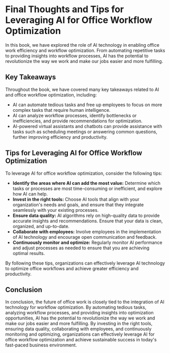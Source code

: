 # Final Thoughts and Tips for Leveraging AI for Office Workflow Optimization

In this book, we have explored the role of AI technology in enabling office work efficiency and workflow optimization. From automating repetitive tasks to providing insights into workflow processes, AI has the potential to revolutionize the way we work and make our jobs easier and more fulfilling.

Key Takeaways
-------------

Throughout the book, we have covered many key takeaways related to AI and office workflow optimization, including:

* AI can automate tedious tasks and free up employees to focus on more complex tasks that require human intelligence.
* AI can analyze workflow processes, identify bottlenecks or inefficiencies, and provide recommendations for optimization.
* AI-powered virtual assistants and chatbots can provide assistance with tasks such as scheduling meetings or answering common questions, further improving efficiency and productivity.

Tips for Leveraging AI for Office Workflow Optimization
-------------------------------------------------------

To leverage AI for office workflow optimization, consider the following tips:

* **Identify the areas where AI can add the most value:** Determine which tasks or processes are most time-consuming or inefficient, and explore how AI can help.
* **Invest in the right tools:** Choose AI tools that align with your organization's needs and goals, and ensure that they integrate seamlessly with your existing processes.
* **Ensure data quality:** AI algorithms rely on high-quality data to provide accurate insights and recommendations. Ensure that your data is clean, organized, and up-to-date.
* **Collaborate with employees:** Involve employees in the implementation of AI technology and encourage open communication and feedback.
* **Continuously monitor and optimize:** Regularly monitor AI performance and adjust processes as needed to ensure that you are achieving optimal results.

By following these tips, organizations can effectively leverage AI technology to optimize office workflows and achieve greater efficiency and productivity.

Conclusion
----------

In conclusion, the future of office work is closely tied to the integration of AI technology for workflow optimization. By automating tedious tasks, analyzing workflow processes, and providing insights into optimization opportunities, AI has the potential to revolutionize the way we work and make our jobs easier and more fulfilling. By investing in the right tools, ensuring data quality, collaborating with employees, and continuously monitoring and optimizing, organizations can effectively leverage AI for office workflow optimization and achieve sustainable success in today's fast-paced business environment.
